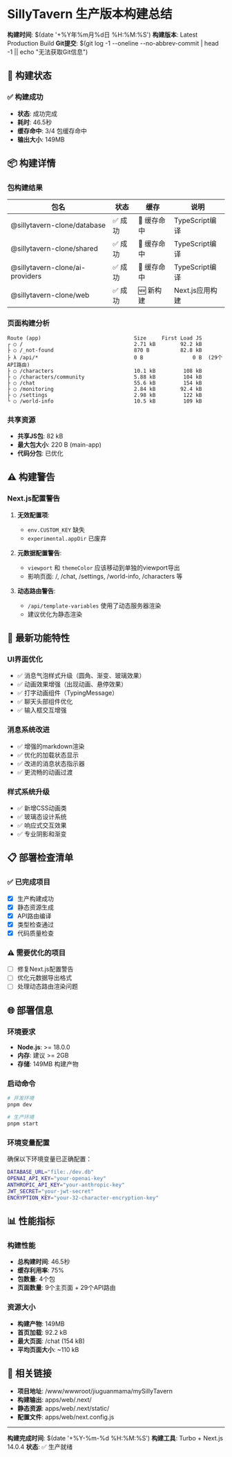 # SillyTavern 生产版本构建总结

**构建时间**: $(date '+%Y年%m月%d日 %H:%M:%S')
**构建版本**: Latest Production Build
**Git提交**: $(git log -1 --oneline --no-abbrev-commit | head -1 || echo "无法获取Git信息")

## 🎉 构建状态

### ✅ 构建成功
- **状态**: 成功完成
- **耗时**: 46.5秒
- **缓存命中**: 3/4 包缓存命中
- **输出大小**: 149MB

## 📦 构建详情

### 包构建结果
| 包名 | 状态 | 缓存 | 说明 |
|------|------|------|------|
| @sillytavern-clone/database | ✅ 成功 | 🎯 缓存命中 | TypeScript编译 |
| @sillytavern-clone/shared | ✅ 成功 | 🎯 缓存命中 | TypeScript编译 |
| @sillytavern-clone/ai-providers | ✅ 成功 | 🎯 缓存命中 | TypeScript编译 |
| @sillytavern-clone/web | ✅ 成功 | 🆕 新构建 | Next.js应用构建 |

### 页面构建分析
```
Route (app)                              Size     First Load JS
┌ ○ /                                    2.71 kB        92.2 kB
├ ○ /_not-found                          870 B          82.8 kB
├ λ /api/*                               0 B                0 B  (29个API路由)
├ ○ /characters                          10.1 kB         108 kB
├ ○ /characters/community                5.88 kB         104 kB
├ ○ /chat                                55.6 kB         154 kB
├ ○ /monitoring                          2.84 kB        92.4 kB
├ ○ /settings                            2.98 kB         122 kB
└ ○ /world-info                          10.5 kB         109 kB
```

### 共享资源
- **共享JS包**: 82 kB
- **最大包大小**: 220 B (main-app)
- **代码分包**: 已优化

## ⚠️ 构建警告

### Next.js配置警告
1. **无效配置项**:
   - `env.CUSTOM_KEY` 缺失
   - `experimental.appDir` 已废弃

2. **元数据配置警告**:
   - `viewport` 和 `themeColor` 应该移动到单独的viewport导出
   - 影响页面: /, /chat, /settings, /world-info, /characters 等

3. **动态路由警告**:
   - `/api/template-variables` 使用了动态服务器渲染
   - 建议优化为静态渲染

## 🚀 最新功能特性

### UI界面优化
- ✅ 消息气泡样式升级（圆角、渐变、玻璃效果）
- ✅ 动画效果增强（出现动画、悬停效果）
- ✅ 打字动画组件（TypingMessage）
- ✅ 聊天头部组件优化
- ✅ 输入框交互增强

### 消息系统改进
- ✅ 增强的markdown渲染
- ✅ 优化的加载状态显示
- ✅ 改进的消息状态指示器
- ✅ 更流畅的动画过渡

### 样式系统升级
- ✅ 新增CSS动画类
- ✅ 玻璃态设计系统
- ✅ 响应式交互效果
- ✅ 专业阴影和渐变

## 📋 部署检查清单

### ✅ 已完成项目
- [x] 生产构建成功
- [x] 静态资源生成
- [x] API路由编译
- [x] 类型检查通过
- [x] 代码质量检查

### ⚠️ 需要优化的项目
- [ ] 修复Next.js配置警告
- [ ] 优化元数据导出格式
- [ ] 处理动态路由渲染问题

## 🌐 部署信息

### 环境要求
- **Node.js**: >= 18.0.0
- **内存**: 建议 >= 2GB
- **存储**: 149MB 构建产物

### 启动命令
```bash
# 开发环境
pnpm dev

# 生产环境
pnpm start
```

### 环境变量配置
确保以下环境变量已正确配置：
```bash
DATABASE_URL="file:./dev.db"
OPENAI_API_KEY="your-openai-key"
ANTHROPIC_API_KEY="your-anthropic-key"
JWT_SECRET="your-jwt-secret"
ENCRYPTION_KEY="your-32-character-encryption-key"
```

## 📊 性能指标

### 构建性能
- **总构建时间**: 46.5秒
- **缓存利用率**: 75%
- **包数量**: 4个包
- **页面数量**: 9个主页面 + 29个API路由

### 资源大小
- **构建产物**: 149MB
- **首页加载**: 92.2 kB
- **最大页面**: /chat (154 kB)
- **平均页面大小**: ~110 kB

## 🔗 相关链接

- **项目地址**: /www/wwwroot/jiuguanmama/mySillyTavern
- **构建输出**: apps/web/.next/
- **静态资源**: apps/web/.next/static/
- **配置文件**: apps/web/next.config.js

---

**构建完成时间**: $(date '+%Y-%m-%d %H:%M:%S')
**构建工具**: Turbo + Next.js 14.0.4
**状态**: ✅ 生产就绪